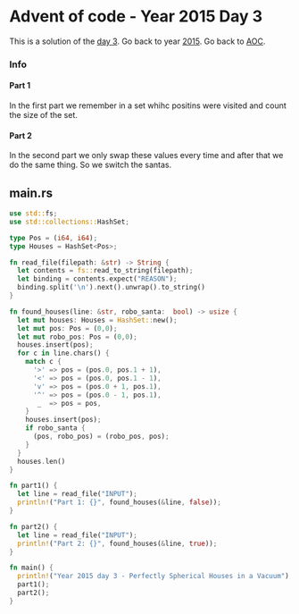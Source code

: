 # Advent of code - Year 2015 Day 3

This is a solution of the [day 3](https://adventofcode.com/2015/day/3). Go back to year [2015](2015.md). Go back to [AOC](../adventofcode.md).

### Info

#### Part 1

In the first part we remember in a set whihc positins were visited and count the size of the set.

#### Part 2

In the second part we only swap these values every time and after that we do the same thing. So we switch the santas.

## main.rs

```rs
use std::fs;
use std::collections::HashSet;

type Pos = (i64, i64);
type Houses = HashSet<Pos>;

fn read_file(filepath: &str) -> String {
  let contents = fs::read_to_string(filepath);
  let binding = contents.expect("REASON");
  binding.split('\n').next().unwrap().to_string()
}

fn found_houses(line: &str, robo_santa:  bool) -> usize {
  let mut houses: Houses = HashSet::new();
  let mut pos: Pos = (0,0);
  let mut robo_pos: Pos = (0,0);
  houses.insert(pos);
  for c in line.chars() {
    match c {
      '>' => pos = (pos.0, pos.1 + 1),
      '<' => pos = (pos.0, pos.1 - 1),
      'v' => pos = (pos.0 + 1, pos.1),
      '^' => pos = (pos.0 - 1, pos.1),
       _  => pos = pos,
    }
    houses.insert(pos);
    if robo_santa {
      (pos, robo_pos) = (robo_pos, pos);
    }
  }
  houses.len()
}

fn part1() {
  let line = read_file("INPUT");
  println!("Part 1: {}", found_houses(&line, false));
}

fn part2() {
  let line = read_file("INPUT");
  println!("Part 2: {}", found_houses(&line, true));
}

fn main() {
  println!("Year 2015 day 3 - Perfectly Spherical Houses in a Vacuum");
  part1();
  part2();
}
```

